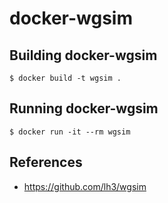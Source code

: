 # docker-wgsim

## Building docker-wgsim

```
$ docker build -t wgsim .
```

## Running docker-wgsim

```
$ docker run -it --rm wgsim
```

## References

- https://github.com/lh3/wgsim
